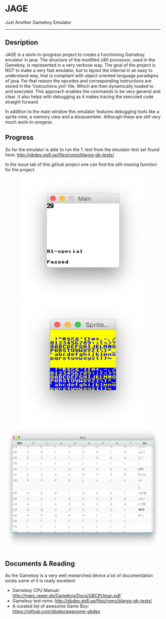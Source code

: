 # JAGE
Just Another Gameboy Emulator

---
## Desription

JAGE is a work-in-progress project to create a functioning Gameboy emulator in java.
The structure of the modified z80 processor, used in the Gameboy, is represented in a very verbose way.
The goal of the project is NOT to make a very fast emulator, but to layout the internal in an easy to understand way, that is 
compliant with object oriented language paradigms of java. 
For that reason the opcodes and corresponding instructions are stored in the 'instructions.yml' file. Which are then dynamically loaded to
and executed. This approach enables the commands to be very general and clear. It also helps with debugging as it makes tracing the executed code straight forward.
  

In addition to the main window this emulator features debugging tools like a sprite view, a memory view and a disassembler.
Although these are still very much work-in-progess.
 

## Progress

So far the emulator is able to run the 1. test from the emulator test set found here:
http://gbdev.gg8.se/files/roms/blargg-gb-tests/


In the issue tab of this github project one can find the still missing function for the project.
<p align="center">
<img  width="400" height="400" src="https://github.com/dieterpl/JAGE/raw/readme/pictures/main.png">
<img  width="400" height="400" src="https://github.com/dieterpl/JAGE/raw/readme/pictures/sprite.png">
<img  width="800" height="400" src="https://github.com/dieterpl/JAGE/raw/readme/pictures/memory.png">
  
</p>


## Documents & Reading

As the Gameboy is a very well researched device a lot of documentation exists some of it is really excellent:

- Gameboy CPU Manual: http://marc.rawer.de/Gameboy/Docs/GBCPUman.pdf
- Gameboy test roms: http://gbdev.gg8.se/files/roms/blargg-gb-tests/
- A curated list of awesome Game Boy: https://github.com/gbdev/awesome-gbdev




